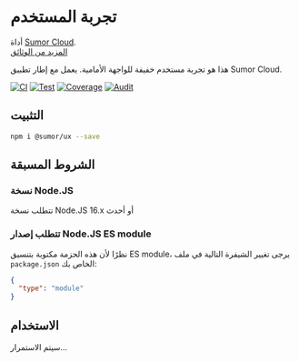 # تجربة المستخدم

أداة [Sumor Cloud](https://sumor.cloud).  
[المزيد من الوثائق](https://sumor.cloud/ux)

هذا هو تجربة مستخدم خفيفة للواجهة الأمامية. يعمل مع إطار تطبيق Sumor Cloud.

[![CI](https://github.com/sumor-cloud/ux/actions/workflows/ci.yml/badge.svg)](https://github.com/sumor-cloud/ux/actions/workflows/ci.yml)
[![Test](https://github.com/sumor-cloud/ux/actions/workflows/ut.yml/badge.svg)](https://github.com/sumor-cloud/ux/actions/workflows/ut.yml)
[![Coverage](https://github.com/sumor-cloud/ux/actions/workflows/coverage.yml/badge.svg)](https://github.com/sumor-cloud/ux/actions/workflows/coverage.yml)
[![Audit](https://github.com/sumor-cloud/ux/actions/workflows/audit.yml/badge.svg)](https://github.com/sumor-cloud/ux/actions/workflows/audit.yml)

## التثبيت

```bash
npm i @sumor/ux --save
```

## الشروط المسبقة

### نسخة Node.JS

تتطلب نسخة Node.JS 16.x أو أحدث

### تتطلب إصدار Node.JS ES module

نظرًا لأن هذه الحزمة مكتوبة بتنسيق ES module،
يرجى تغيير الشيفرة التالية في ملف `package.json` الخاص بك:

```json
{
  "type": "module"
}
```

## الاستخدام

سيتم الاستمرار...

